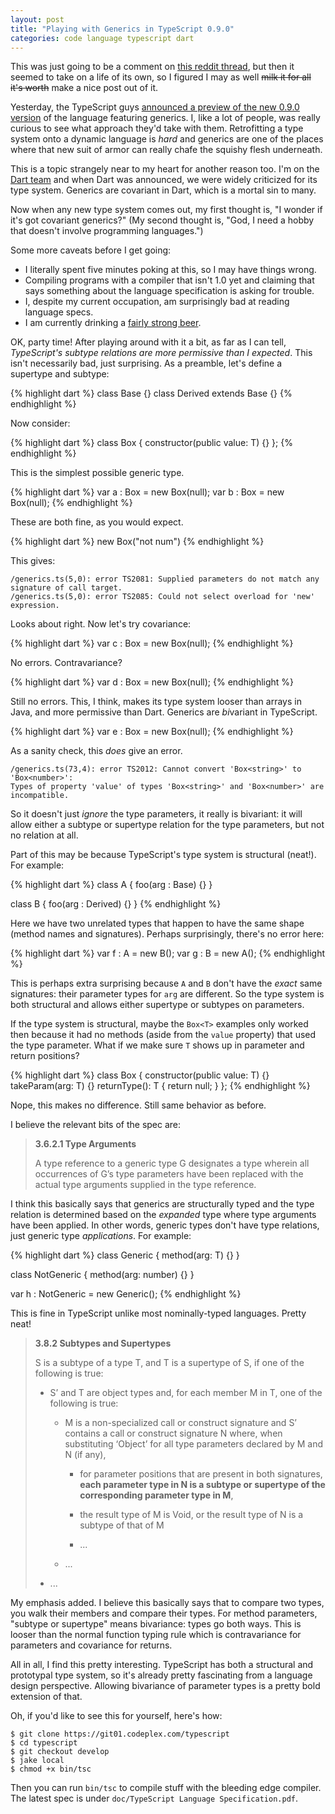 ```yaml
---
layout: post
title: "Playing with Generics in TypeScript 0.9.0"
categories: code language typescript dart
---
```


This was just going to be a comment on [this reddit thread](http://www.reddit.com/r/programming/comments/1cyij4/typescript_09_early_previews_with_support_for/), but then it seemed to take on a life of its own, so I figured I may as well <s>milk it for all it's worth</s> make a nice post out of it.

Yesterday, the TypeScript guys [announced a preview of the new 0.9.0 version](http://blogs.msdn.com/b/typescript/archive/2013/04/22/announcing-0-9-early-previews.aspx) of the language featuring generics. I, like a lot of people, was really curious to see what approach they'd take with them. Retrofitting a type system onto a dynamic language is *hard* and generics are one of the places where that new suit of armor can really chafe the squishy flesh underneath.

This is a topic strangely near to my heart for another reason too. I'm on the [Dart team](http://www.dartlang.org/) and when Dart was announced, we were widely criticized for its type system. Generics are covariant in Dart, which is a mortal sin to many.

Now when any new type system comes out, my first thought is, "I wonder if it's got covariant generics?" (My second thought is, "God, I need a hobby that doesn't involve programming languages.")

Some more caveats before I get going:

* I literally spent five minutes poking at this, so I may have things wrong.
* Compiling programs with a compiler that isn't 1.0 yet and claiming that says something about the language specification is asking for trouble.
* I, despite my current occupation, am surprisingly bad at reading language specs.
* I am currently drinking a [fairly strong beer](http://www.ratebeer.com/beer/elysian-bete-blanche-belgian-tripel-2011-and-later/138973/).

OK, party time! After playing around with it a bit, as far as I can tell, *TypeScript's subtype relations are more permissive than I expected*. This isn't necessarily bad, just surprising. As a preamble, let's define a supertype and subtype:

{% highlight dart %}
class Base {}
class Derived extends Base {}
{% endhighlight %}

Now consider:

{% highlight dart %}
class Box<T> {
  constructor(public value: T) {}
};
{% endhighlight %}

This is the simplest possible generic type.

{% highlight dart %}
var a : Box<Base> = new Box<Base>(null);
var b : Box<Derived> = new Box<Derived>(null);
{% endhighlight %}

These are both fine, as you would expect.

{% highlight dart %}
new Box<number>("not num")
{% endhighlight %}

This gives:

    /generics.ts(5,0): error TS2081: Supplied parameters do not match any signature of call target.
    /generics.ts(5,0): error TS2085: Could not select overload for 'new' expression.

Looks about right. Now let's try covariance:

{% highlight dart %}
var c : Box<Base> = new Box<Derived>(null);
{% endhighlight %}

No errors. Contravariance?

{% highlight dart %}
var d : Box<Derived> = new Box<Base>(null);
{% endhighlight %}

Still no errors. This, I think, makes its type system looser than arrays in Java, and more permissive than Dart. Generics are *bi*variant in TypeScript.

{% highlight dart %}
var e : Box<number> = new Box<string>(null);
{% endhighlight %}

As a sanity check, this *does* give an error.

    /generics.ts(73,4): error TS2012: Cannot convert 'Box<string>' to 'Box<number>':
    Types of property 'value' of types 'Box<string>' and 'Box<number>' are incompatible.

So it doesn't just *ignore* the type parameters, it really is bivariant: it will allow either a subtype or supertype relation for the type parameters, but not no relation at all.

Part of this may be because TypeScript's type system is structural (neat!). For example:

{% highlight dart %}
class A {
  foo(arg : Base) {}
}

class B {
  foo(arg : Derived) {}
}
{% endhighlight %}

Here we have two unrelated types that happen to have the same shape (method names and signatures). Perhaps surprisingly, there's no error here:

{% highlight dart %}
var f : A = new B();
var g : B = new A();
{% endhighlight %}

This is perhaps extra surprising because `A` and `B` don't have the *exact* same signatures: their parameter types for `arg` are different. So the type system is both structural and allows either supertype or subtypes on parameters.

If the type system is structural, maybe the `Box<T>` examples only worked then because it had no methods (aside from the `value` property) that used the type parameter. What if we make sure `T` shows up in parameter and return positions?

{% highlight dart %}
class Box<T> {
  constructor(public value: T) {}
  takeParam(arg: T) {}
  returnType(): T { return null; }
};
{% endhighlight %}

Nope, this makes no difference. Still same behavior as before.

I believe the relevant bits of the spec are:

> **3.6.2.1 Type Arguments**
>
> A type reference to a generic type G designates a type wherein all
> occurrences of G’s type parameters have been replaced with the actual type
> arguments supplied in the type reference.

I think this basically says that generics are structurally typed and the type relation is determined based on the *expanded* type where type arguments have been applied. In other words, generic types don't have type relations, just generic type *applications*. For example:

{% highlight dart %}
class Generic<T> {
  method(arg: T) {}
}

class NotGeneric {
  method(arg: number) {}
}

var h : NotGeneric = new Generic<number>();
{% endhighlight %}

This is fine in TypeScript unlike most nominally-typed languages. Pretty neat!

> **3.8.2 Subtypes and Supertypes**
>
> S is a subtype of a type T, and T is a supertype of S, if one of the
> following is true:
>
>   - S’ and T are object types and, for each member M in T, one of the
>     following is true:
>
>       - M is a non-specialized call or construct signature and S’ contains a
>         call or construct signature N where, when substituting ‘Object’ for
>         all type parameters declared by M and N (if any),
>
>           - for parameter positions that are present in both signatures,
>             **each parameter type in N is a subtype or supertype of the corresponding parameter type in M**,
>
>           - the result type of M is Void, or the result type of N is a
>             subtype of that of M
>
>           - ...
>
>       - ...
>
>   - ...

My emphasis added. I believe this basically says that to compare two types, you walk their members and compare their types. For method parameters, "subtype or supertype" means bivariance: types go both ways. This is looser than the normal function typing rule which is contravariance for parameters and covariance for returns.

All in all, I find this pretty interesting. TypeScript has both a structural and prototypal type system, so it's already pretty fascinating from a language design perspective. Allowing bivariance of parameter types is a pretty bold extension of that.

Oh, if you'd like to see this for yourself, here's how:

    $ git clone https://git01.codeplex.com/typescript
    $ cd typescript
    $ git checkout develop
    $ jake local
    $ chmod +x bin/tsc

Then you can run `bin/tsc` to compile stuff with the bleeding edge compiler. The latest spec is under `doc/TypeScript Language Specification.pdf`.
